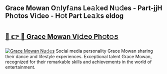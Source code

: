 ## Grace Mowan O𝚗lyf𝚊ns Le𝚊𝚔ed N𝚞𝚍es - Part-jjH Ph𝚘tos Vi𝚍eo - H𝚘t Part Le𝚊𝚔s eldog

# <h2><a href="http://hf5ou6m.feru.top/?c=Grace+Mowan">🔗 👉 🔴 Grace Mowan Vi𝚍𝚎o Ph𝚘t𝚘𝚜</a></h2>

[![Grace Mowan Nu𝚍𝚎s](https://i.imgur.com/0TWrTi3.gif)](http://hf5ou6m.feru.top/?c=Grace+Mowan)
Social media personality Grace Mowan sharing their dance and lifestyle experiences. Exceptional talent Grace Mowan, recognized for their remarkable skills and achievements in the world of entertainment. 
